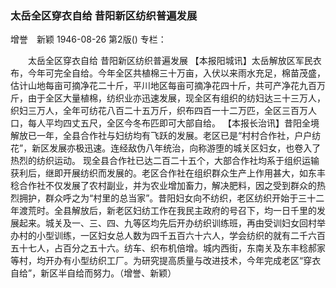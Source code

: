 ### 太岳全区穿衣自给  昔阳新区纺织普遍发展
增誉　新颖
1946-08-26
第2版()
专栏：

　　太岳全区穿衣自给
    昔阳新区纺织普遍发展
    【本报阳城讯】太岳解放区军民衣布，今年可完全自给。今年全区共植棉三十万亩，入伏以来雨水充足，棉苗茂盛，估计山地每亩可摘净花二十斤，平川地区每亩可摘净花四十斤，共可产净花九百万斤，由于全区大量植棉，纺织业亦迅速发展，现全区有组织的纺妇达三十三万人，织妇三万人，全年可纺花八百二十五万斤，织布四百一十二万匹，全区三百万人口，每人平均四丈五尺，全区今冬布匹即可大部自给。
    【本报长治讯】昔阳全境解放已一年，全县合作社与妇纺均有飞跃的发展。老区已是“村村合作社，户户纺花”，新区发展亦极迅速。连经敌伪八年统治，向称游堕的城关区妇女，也卷入了热烈的纺织运动。
    现全县合作社已达二百二十五个，大部合作社均系于组织运输获利后，继即开展纺织而发展的。老区合作社在组织群众生产上作用甚大，如东丰稔合作社不仅发展了农村副业，并为农业增加畜力，解决肥料，因之受到群众的热烈拥护，群众呼之为“村里的总当家”。昔阳妇女向不纺织，老区纺织开始于三十二年渡荒时。全县解放后，新老区妇纺工作在我民主政府的号召下，均一日千里的发展起来。城关及一、三、四、九等区均先后开办纺织训练班，再由受训妇女回村举办村的小型训练，一区妇女总人数为四千五百六十六人，学会纺织的就有二千六百五十七人，占百分之五十六。纺车、织布机倍增。城内西街，东南关及东丰稔郝家等村，均开办有小型纺织工厂。为研究提高质量与改进技术，今年完成老区“穿衣自给”，新区半自给而努力。（增誉、新颖）
